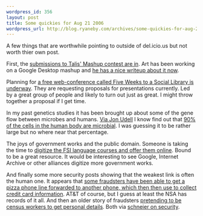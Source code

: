 ```yaml
--- 
wordpress_id: 356
layout: post
title: Some quickies for Aug 21 2006
wordpress_url: http://blog.ryaneby.com/archives/some-quickies-for-aug-21-2006/
---
```

A few things that are worthwhile pointing to outside of del.icio.us but not worth thier own post.

First, the <a href="http://www.talis.com/tdn/forum/84">submissions to Talis' Mashup contest are in</a>. Art has been working on a Google Desktop mashup and <a href="http://librarycog.uwindsor.ca/indexcat">he has a nice writeup about it now</a>.

Planning for <a href="http://meredith.wolfwater.com/wordpress/index.php/2006/08/21/introducing-five-weeks-to-a-social-library/">a free web-conference called Five Weeks to a Social Library is underway</a>. They are requesting proposals for presentations currently. Led by a great group of people and likely to turn out just as great. I might throw together a proposal if I get time.

In my past genetics studies it has been brought up about some of the gene flow between microbes and humans. <a href="http://weblog.infoworld.com/udell/2006/08/21.html">Via Jon Udell</a> I know find out that <a href="http://www.nytimes.com/2006/08/13/magazine/13obesity.html?ei=5090&en=9843a5a86ff263f8&ex=1313121600&partner=rssuserland&emc=rss&pagewanted=all">90% of the cells in the human body are microbial</a>. I was guessing it to be rather large but no where near that percentage.

The joys of government works and the public domain. Someone is taking the time to <a href="http://fsi-language-courses.com/default.aspx">digitize the FSI language courses and offer them online</a>. Bound to be a great resource. It would be interesting to see Google, Internet Archive or other alliances digitize more government works.

And finally some more security posts showing that the weakest link is often the human one. It appears that <a href="http://www.sfgate.com/cgi-bin/article.cgi?file=/c/a/2006/08/20/BUG11KJVGJ1.DTL">some fraudsters have been able to get a pizza phone line forwarded to another phone, which then then use to collect credit card information</a>. AT&T of course, but I guess at least the NSA has records of it all. And then an older story of fraudsters <a href="http://www.abs.gov.au/AUSSTATS/abs@.nsf/mediareleasesbyReleaseDate/3E186C63E6E7F176CA256AA200237AF8?OpenDocument">pretending to be census workers to get personal details</a>. Both via <a href="http://www.schneier.com/blog/">schneier on security</a>.
